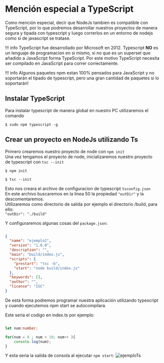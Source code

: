 # Mención especial a TypeScript

Como mención especial, decir que NodeJs tambien es compatible con TypeScript, por lo que podremos desarrollar nuestros proyectos de manera segura y tipada con typescript y luego correrlos en un entorno de nodejs como si de javascript se tratase.

!!! info
    TypeScript fue desarrollado por Microsoft en 2012. Typescript **NO** es un lenguaje de programacion en si mismo, si no que es un superset que añadido a JavaScript forma TypeScript. Por este motivo TypeScript necesita ser compilado en JavaScript para correr correctamente.

!!! info
    Algunos paquetes npm estan 100% pensados para JavaScript y no soportarán el tipado de typescript, pero una gran cantidad de paquetes si lo soportarán!

## Instalar TypeScript

Para instalar typescript de manera global en nuestro PC utilizaremos el comando</br>

    $ sudo npm typescript -g

## Crear un proyecto en NodeJs utilizando Ts

Primero crearemos nuestro proyecto de node con `npm init`</br>
Una vez tengamos el proyecto de node, inicializaremos nuestro proyecto</br>
de typescript con `tsc --init`

    $ npm init

    $ tsc --init

Esto nos creara el archivo de configuracion de typescript `tsconfig.json`</br>
En este archivo buscaremos en la linea 50 la propiedad `"outDir"` y la descomentaremos.</br>
Utilizaremos como directorio de salida por ejemplo el directorio /build, para ello:</br>
`"outDir": "./build"`</br>

Y configuraremos algunas cosas del `package.json`:</br>

```json

{
  "name": "ejemplo2",
  "version": "1.0.0",
  "description": "",
  "main": "build/index.js",
  "scripts": {
    "prestart": "tsc -b",
    "start": "node build/index.js"
  },
  "keywords": [],
  "author": "",
  "license": "ISC"
}

```

De esta forma podremos programar nuestra aplicación utilizando typescript y cuando ejecutemos npm start se autocompilara.

Este seria el codigo en index.ts por ejemplo:</br>

```ts

let num:number;

for(num = 0 ; num < 10; num++ ){
    console.log(num);
}

```

Y esta seria la salida de consola al ejecutar `npm start`:
![ejemploTs](https://i.gyazo.com/4efe791eff370b2c349ed9f0e57855c7.png)

